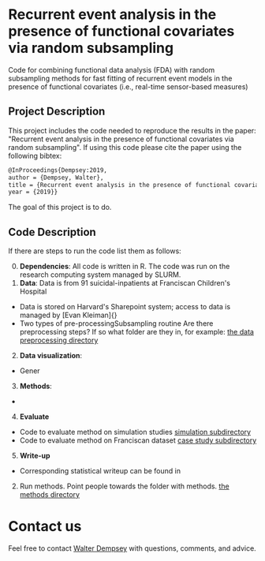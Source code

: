 # Recurrent event analysis in the presence of functional covariates via random subsampling  #
Code for combining functional data analysis (FDA) with random
subsampling methods for fast fitting of recurrent event models in the
presence of functional covariates (i.e., real-time sensor-based
measures)

## Project Description ##
This project includes the code needed to reproduce the results in the
paper: "Recurrent event analysis in the presence of functional
covariates via random subsampling". If using this code please cite the
paper using the following bibtex:

```tex
@InProceedings{Dempsey:2019,
author = {Dempsey, Walter},
title = {Recurrent event analysis in the presence of functional covariates via random subsampling},
year = {2019}}
```

The goal of this project is to do. 

## Code Description ##

If there are steps to run the code list them as follows: 

0. **Dependencies**: All code is written in R. The code was run on the
   research computing system managed by SLURM.
1. **Data**: Data is from 91 suicidal-inpatients at Franciscan Children's Hospital
* Data is stored on Harvard's Sharepoint system; access to data is
managed by [Evan Kleiman]{}
* Two types of pre-processingSubsampling routine
Are there preprocessing steps? If so what folder are they in, for
example: [the data preprocessing directory](/data_preprocessing)
2. **Data visualization**:
* Gener
3. **Methods**:
*
4. **Evaluate**
* Code to evaluate method on simulation studies [simulation subdirectory](/evaluation/simulationstudies)
* Code to evaluate method on Franciscan dataset [case study subdirectory](/evaluation/casestudy)
5. **Write-up**
* Corresponding statistical writeup can be found in
2. Run methods. Point people towards the folder with methods. [the methods directory](/methods)

# Contact us #

Feel free to contact [Walter Dempsey](mailto:wdem@umich.edu) with
questions, comments, and advice.
